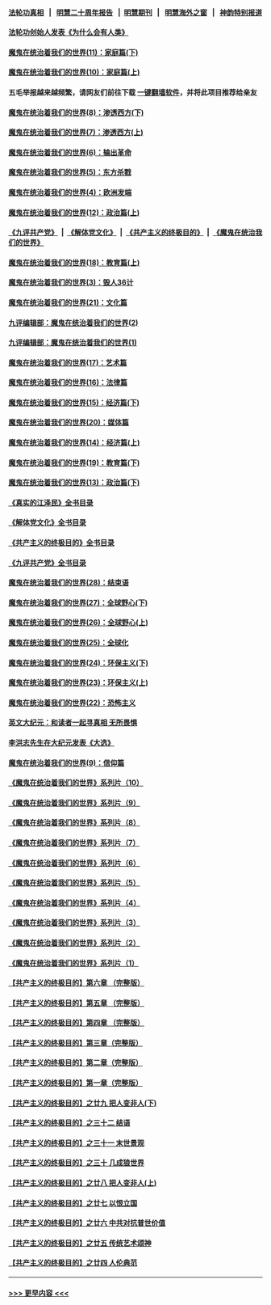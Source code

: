 #### [法轮功真相](https://github.com/gfw-breaker/truth/blob/master/README.md?t=0) &nbsp;&nbsp;|&nbsp;&nbsp; [明慧二十周年报告](https://github.com/gfw-breaker/mh-reports/blob/master/README.md?t=0) &nbsp;&nbsp;|&nbsp;&nbsp;[明慧期刊](https://github.com/gfw-breaker/mh-qikan) &nbsp;&nbsp;|&nbsp;&nbsp; [明慧海外之窗](https://github.com/gfw-breaker/mh-news/blob/master/README.md?t=0) &nbsp;&nbsp;|&nbsp;&nbsp; [神韵特别报道](https://github.com/gfw-breaker/mh-news/blob/master/shenyun.md?t=0)
#### [法轮功创始人发表《为什么会有人类》](../pages/nsc422/n13912117.md?t=04080943) 
#### [魔鬼在统治着我们的世界(11)：家庭篇(下)](../pages/nsc422/n10440961.md?t=04080943) 
#### [魔鬼在统治着我们的世界(10)：家庭篇(上)](../pages/nsc422/n10435448.md?t=04080943) 
#### 五毛举报越来越频繁，请网友们前往下载 [一键翻墙软件](https://github.com/gfw-breaker/ssr-accounts)，并将此项目推荐给亲友
#### [魔鬼在统治着我们的世界(8)：渗透西方(下)](../pages/nsc422/n10429603.md?t=04080943) 
#### [魔鬼在统治着我们的世界(7)：渗透西方(上)](../pages/nsc422/n10426013.md?t=04080943) 
#### [魔鬼在统治着我们的世界(6)：输出革命](../pages/nsc422/n10421536.md?t=04080943) 
#### [魔鬼在统治着我们的世界(5)：东方杀戮](../pages/nsc422/n10417707.md?t=04080943) 
#### [魔鬼在统治着我们的世界(4)：欧洲发端](../pages/nsc422/n10414890.md?t=04080943) 
#### [魔鬼在统治着我们的世界(12)：政治篇(上)](../pages/nsc422/n10444576.md?t=04080943) 
#### [《九评共产党》](https://github.com/begood0513/9ping.md/blob/master/README.md) &nbsp;|&nbsp; [《解体党文化》](../../../../jtdwh.md/blob/master/README.md)  &nbsp;|&nbsp; [《共产主义的终极目的》](../../../../gczydzjmd.md/blob/master/README.md) &nbsp;|&nbsp; [《魔鬼在统治我们的世界》](../../../../mgztzwmdsj.md/blob/master/README.md) 
#### [魔鬼在统治着我们的世界(18)：教育篇(上)](../pages/nsc422/n10526970.md?t=04080943) 
#### [魔鬼在统治着我们的世界(3)：毁人36计](../pages/nsc422/n10411583.md?t=04080943) 
#### [魔鬼在统治着我们的世界(21)：文化篇](../pages/nsc422/n10597706.md?t=04080943) 
#### [九评编辑部：魔鬼在统治着我们的世界(2)](../pages/nsc422/n10410036.md?t=04080943) 
#### [九评编辑部：魔鬼在统治着我们的世界(1)](../pages/nsc422/n10406825.md?t=04080943) 
#### [魔鬼在统治着我们的世界(17)：艺术篇](../pages/nsc422/n10499093.md?t=04080943) 
#### [魔鬼在统治着我们的世界(16)：法律篇](../pages/nsc422/n10485969.md?t=04080943) 
#### [魔鬼在统治着我们的世界(15)：经济篇(下)](../pages/nsc422/n10469975.md?t=04080943) 
#### [魔鬼在统治着我们的世界(20)：媒体篇](../pages/nsc422/n10586579.md?t=04080943) 
#### [魔鬼在统治着我们的世界(14)：经济篇(上)](../pages/nsc422/n10457370.md?t=04080943) 
#### [魔鬼在统治着我们的世界(19)：教育篇(下)](../pages/nsc422/n10564808.md?t=04080943) 
#### [魔鬼在统治着我们的世界(13)：政治篇(下)](../pages/nsc422/n10448270.md?t=04080943) 
#### [《真实的江泽民》全书目录](../pages/nsc422/n13721399.md?t=04080943) 
#### [《解体党文化》全书目录](../pages/nsc422/n13721157.md?t=04080943) 
#### [《共产主义的终极目的》全书目录](../pages/nsc422/n13721048.md?t=04080943) 
#### [《九评共产党》全书目录](../pages/nsc422/n13708085.md?t=04080943) 
#### [魔鬼在统治着我们的世界(28)：结束语](../pages/nsc422/n10936246.md?t=04080943) 
#### [魔鬼在统治着我们的世界(27)：全球野心(下)](../pages/nsc422/n10928319.md?t=04080943) 
#### [魔鬼在统治着我们的世界(26)：全球野心(上)](../pages/nsc422/n10900318.md?t=04080943) 
#### [魔鬼在统治着我们的世界(25)：全球化](../pages/nsc422/n10788205.md?t=04080943) 
#### [魔鬼在统治着我们的世界(24)：环保主义(下)](../pages/nsc422/n10695307.md?t=04080943) 
#### [魔鬼在统治着我们的世界(23)：环保主义(上)](../pages/nsc422/n10688613.md?t=04080943) 
#### [魔鬼在统治着我们的世界(22)：恐怖主义](../pages/nsc422/n10614727.md?t=04080943) 
#### [英文大纪元：和读者一起寻真相 无所畏惧](../pages/nsc422/n12542027.md?t=04080943) 
#### [李洪志先生在大纪元发表《大选》](../pages/nsc422/n12534746.md?t=04080943) 
#### [魔鬼在统治着我们的世界(9)：信仰篇](../pages/nsc422/n10432159.md?t=04080943) 
#### [《魔鬼在统治着我们的世界》系列片（10）](../pages/nsc422/n12292670.md?t=04080943) 
#### [《魔鬼在统治着我们的世界》系列片（9）](../pages/nsc422/n12290859.md?t=04080943) 
#### [《魔鬼在统治着我们的世界》系列片（8）](../pages/nsc422/n12287445.md?t=04080943) 
#### [《魔鬼在统治着我们的世界》系列片（7）](../pages/nsc422/n12283425.md?t=04080943) 
#### [《魔鬼在统治着我们的世界》系列片（6）](../pages/nsc422/n12282314.md?t=04080943) 
#### [《魔鬼在统治着我们的世界》系列片（5）](../pages/nsc422/n12281419.md?t=04080943) 
#### [《魔鬼在统治着我们的世界》系列片（4）](../pages/nsc422/n12274024.md?t=04080943) 
#### [《魔鬼在统治着我们的世界》系列片（3）](../pages/nsc422/n12271322.md?t=04080943) 
#### [《魔鬼在统治着我们的世界》系列片（2）](../pages/nsc422/n12269049.md?t=04080943) 
#### [《魔鬼在统治着我们的世界》系列片（1）](../pages/nsc422/n12267575.md?t=04080943) 
#### [【共产主义的终极目的】第六章 （完整版）](../pages/nsc422/n11428913.md?t=04080943) 
#### [【共产主义的终极目的】第五章 （完整版）](../pages/nsc422/n11428912.md?t=04080943) 
#### [【共产主义的终极目的】第四章 （完整版）](../pages/nsc422/n11428907.md?t=04080943) 
#### [【共产主义的终极目的】第三章（完整版）](../pages/nsc422/n11428848.md?t=04080943) 
#### [【共产主义的终极目的】第二章（完整版）](../pages/nsc422/n11428831.md?t=04080943) 
#### [【共产主义的终极目的】第一章（完整版）](../pages/nsc422/n11417651.md?t=04080943) 
#### [【共产主义的终极目的】之廿九 把人变非人(下)](../pages/nsc422/n11344140.md?t=04080943) 
#### [【共产主义的终极目的】之三十二 结语](../pages/nsc422/n11360535.md?t=04080943) 
#### [【共产主义的终极目的】之三十一 末世景观](../pages/nsc422/n11351129.md?t=04080943) 
#### [【共产主义的终极目的】之三十 几成狼世界](../pages/nsc422/n11348280.md?t=04080943) 
#### [【共产主义的终极目的】之廿八 把人变非人(上)](../pages/nsc422/n11340492.md?t=04080943) 
#### [【共产主义的终极目的】之廿七 以恨立国](../pages/nsc422/n11336944.md?t=04080943) 
#### [【共产主义的终极目的】之廿六 中共对抗普世价值](../pages/nsc422/n11324785.md?t=04080943) 
#### [【共产主义的终极目的】之廿五 传统艺术颂神](../pages/nsc422/n11296396.md?t=04080943) 
#### [【共产主义的终极目的】之廿四 人伦典范](../pages/nsc422/n11296397.md?t=04080943) 

----
#### [ >>> 更早内容 <<< ](../indexes/nsc422-earlier.md)
